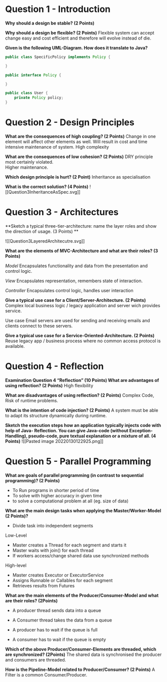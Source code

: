 # Question 1 - Introduction
**Why should a design be stable? (2 Points)**


**Why should a design be flexible? (2 Points)**
Flexible system can accept change easy and cost efficient and therefore will evolve instead of die.

**Given is the following UML-Diagram. How does it translate to Java?**
```java
public class SpecificPolicy implements Policy {

}

public interface Policy {

}

public class User {
	private Policy policy;
}
```


# Question 2 - Design Principles
**What are the consequences of high coupling? (2 Points)**
Change in one element will affect other elements as well. Will result in cost and time intensive maintenance of system. 
High complexity 

**What are the consequences of low cohesion? (2 Points)**
DRY principle most certainly violated.  
Higher maintenance.

**Which design principle is hurt? (2 Point)**
Inheritance as specialisation 

**What is the correct solution? (4 Points)**
![[Question3InheritanceAsSpec.svg]]

# Question 3 - Architectures

**Sketch a typical three-tier-architecture: name the layer roles and show the direction of usage. 
(3 Points) **



![[Question3LayeredArchitecutre.svg]]

**What are the elements of MVC-Architecture and what are their roles? (3 Points)**

*Model* 
Encapsulates functionality and data from the presentation and control logic.

*View*
Encapsulates representation, remembers state of interaction.

*Controller*
Encapsulates control logic, handles user interaction

**Give a typical use case for a Client/Server-Architecture. (2 Points)**
Complex local business logic / legacy application and server wich provides service.

Use case Email servers are used for sending and receiving emails and clients connect to these servers.

**Give a typical use case for a Service-Oriented-Architecture. (2 Points)**
Reuse legacy app / business process where no common access protocol is available. 

# Question 4 - Reflection 
**Examination Question 4 “Reflection” (10 Points)
What are advantages of using reflection? (2 Points)**
High flexibility

**What are disadvantages of using reflection? (2 Points)**
Complex Code, Risk of runtime problems.

**What is the intention of code injection? (2 Points)**
A system must be able to adapt its structure dynamically during runtime.

**Sketch the execution steps how an application typically injects code with help of Java-
Reflection. You can give Java-code (without Exception-Handling), pseudo-code, pure textual
explanation or a mixture of all. (4 Points)**
![[Pasted image 20220130122925.png]]
# Question 5 - Parallel Programming
**What are goals of parallel programming (in contrast to sequential programming)? (2 Points)**
- To Run programs in shorter period of time 
- To solve with higher accuracy in given time 
- to solve a computational problem at all (eg. size of data) 

**What are the main design tasks when applying the Master/Worker-Model (2 Points)?**
- Divide task into independent segments

Low-Level
- Master creates a Thread for each segment and starts it 
- Master waits with join() for each thread
- If workers access/change shared data use synchronized methods

High-level
- Master creates Executor or ExecutorService
- Assigns Runnable or Callables for each segment
- Retrieves results from Futures 

**What are the main elements of the Producer/Consumer-Model and what are their roles? (2Points)**
- A producer thread sends data into a queue
- A Consumer thread takes the data from a queue

- A producer has to wait if the queue is full 
- A consumer has to wait if the queue is empty 

**Which of the above Producer/Consumer-Elements are threaded, which are synchronized? (2Points)**
The shared data is synchronised the producer and consumers are threaded.

**How is the Pipeline-Model related to Producer/Consumer? (2 Points)**
A Filter is a common Consumer/Producer.


